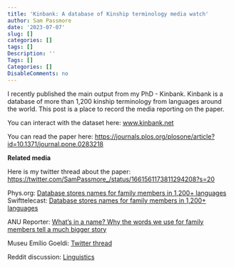 ```yaml
---
title: 'Kinbank: A database of Kinship terminology media watch'
author: Sam Passmore
date: '2023-07-07'
slug: []
categories: []
tags: []
Description: ''
Tags: []
Categories: []
DisableComments: no
---
```


I recently published the main output from my PhD - Kinbank. Kinbank is a database of more than 1,200 kinship terminology from languages around the world. This post is a place to record the media reporting on the paper. 

You can interact with the dataset here:
www.kinbank.net

You can read the paper here:
https://journals.plos.org/plosone/article?id=10.1371/journal.pone.0283218


**Related media**

Here is my twitter thread about the paper: 
https://twitter.com/SamPassmore_/status/1661561173811294208?s=20

Phys.org: [Database stores names for family members in 1,200+ languages](https://phys.org/news/2023-05-database-family-members-languages.html)
Swifttelecast: [Database stores names for family members in 1,200+ languages](https://swifttelecast.com/database-stores-names-for-family-members-in-1200-languages/)

ANU Reporter: [What’s in a name? Why the words we use for family members tell a much bigger story](https://reporter.anu.edu.au/all-stories/whats-in-a-name-why-the-words-we-use-for-family-members-tell-a-much-bigger-story)

Museu Emílio Goeldi: [Twitter thread](https://twitter.com/museugoeldi/status/1663669881470869504?t=UiQARtm3ZghRKYWuYz3ObA&s=19)

Reddit discussion: [Linguistics](https://www.reddit.com/r/linguistics/comments/13rc9mr/crosslinguistic_study_of_3000_parental_kinterms/)